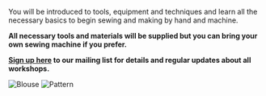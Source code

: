 You will be introduced to tools, equipment and techniques and learn all the necessary basics to begin sewing and making by hand and machine. 

**All necessary tools and materials will be supplied but you can bring your own sewing machine if you prefer.**

**[Sign up here](/contact)  to our mailing list for details and regular updates about all workshops.**

![Blouse](http://textilesatthestablehouse.co.uk/assets/Blouse1.jpg)
![Pattern](http://textilesatthestablehouse.co.uk/assets/Pattern1.jpg)